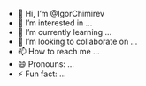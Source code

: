 - 👋 Hi, I’m @IgorChimirev
- 👀 I’m interested in ...
- 🌱 I’m currently learning ...
- 💞️ I’m looking to collaborate on ...
- 📫 How to reach me ...
- 😄 Pronouns: ...
- ⚡ Fun fact: ...

<!---
IgorChimirev/IgorChimirev is a ✨ special ✨ repository because its `README.md` (this file) appears on your GitHub profile.
You can click the Preview link to take a look at your changes.
--->
